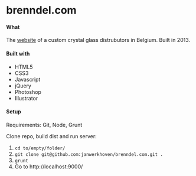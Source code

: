 # brenndel.com

#### What
The [website](http://brenndel.com/) of a custom crystal glass distrubutors in Belgium. Built in 2013.

#### Built with
* HTML5
* CSS3
* Javascript
* jQuery
* Photoshop
* Illustrator

#### Setup
Requirements: Git, Node, Grunt

Clone repo, build dist and run server:

1. `cd to/empty/folder/`
2. `git clone git@github.com:janwerkhoven/brenndel.com.git .`
3. `grunt`
4. Go to http://localhost:9000/

